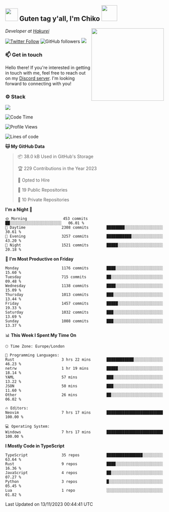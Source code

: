 <h2><img src="https://cdn.discordapp.com/emojis/1100181376730402906.gif?quality=lossless" width="40"> Guten tag y'all, I'm Chiko <img src="https://a.ppy.sh/15907233" width="50"></h2>
<a href="https://twitter.com/Zzul0714/status/1654451338179395585?s=20"><img align='right' src="https://cdn.discordapp.com/attachments/1109162815866023976/1109163700583153705/FvXKt8paEAAR6Ak1.png" width="230"></a>
<p><em>Developer at <a href="https://github.com/hakureiapp">Hakurei</a></em></p>

[![Twitter Follow](https://img.shields.io/twitter/follow/chikoxq?label=Follow)](https://twitter.com/intent/follow?screen_name=chikoxq)
![GitHub followers](https://img.shields.io/github/followers/chikof?label=Follow&style=social)
![](https://komarev.com/ghpvc/?username=chikof&color=blue)

### 📫 Get in touch
Hello there! If you're interested in getting in touch with me, feel free to reach out on my [Discord server](https://discord.gg/sejc7TnX6N). I'm looking forward to connecting with you!

### ⚙️ Stack
![](https://skillicons.dev/icons?i=git,kubernetes,docker,js,ts,cloudflare,css,deno,express,graphql,html,mongodb,nestjs,py,react,apollo,bash,java,lua,nextjs,netlify,nodejs,ps,powershell,rust,neovim,tauri,sentry,postgres,tailwind,prisma,actix)

<!--START_SECTION:waka-->
![Code Time](http://img.shields.io/badge/Code%20Time-1%2C542%20hrs%2055%20mins-blue)

![Profile Views](http://img.shields.io/badge/Profile%20Views-0-blue)

![Lines of code](https://img.shields.io/badge/From%20Hello%20World%20I%27ve%20Written-7.0%20million%20lines%20of%20code-blue)

**🐱 My GitHub Data** 

> 📦 38.0 kB Used in GitHub's Storage 
 > 
> 🏆 229 Contributions in the Year 2023
 > 
> 💼 Opted to Hire
 > 
> 📜 19 Public Repositories 
 > 
> 🔑 10 Private Repositories 
 > 
**I'm a Night 🦉** 

```text
🌞 Morning                453 commits         ██░░░░░░░░░░░░░░░░░░░░░░░   06.01 % 
🌆 Daytime                2308 commits        ████████░░░░░░░░░░░░░░░░░   30.61 % 
🌃 Evening                3257 commits        ███████████░░░░░░░░░░░░░░   43.20 % 
🌙 Night                  1521 commits        █████░░░░░░░░░░░░░░░░░░░░   20.18 % 
```
📅 **I'm Most Productive on Friday** 

```text
Monday                   1176 commits        ████░░░░░░░░░░░░░░░░░░░░░   15.60 % 
Tuesday                  715 commits         ██░░░░░░░░░░░░░░░░░░░░░░░   09.48 % 
Wednesday                1138 commits        ████░░░░░░░░░░░░░░░░░░░░░   15.09 % 
Thursday                 1013 commits        ███░░░░░░░░░░░░░░░░░░░░░░   13.44 % 
Friday                   1457 commits        █████░░░░░░░░░░░░░░░░░░░░   19.33 % 
Saturday                 1032 commits        ███░░░░░░░░░░░░░░░░░░░░░░   13.69 % 
Sunday                   1008 commits        ███░░░░░░░░░░░░░░░░░░░░░░   13.37 % 
```


📊 **This Week I Spent My Time On** 

```text
🕑︎ Time Zone: Europe/London

💬 Programming Languages: 
Rust                     3 hrs 22 mins       ████████████░░░░░░░░░░░░░   46.23 % 
netrw                    1 hr 19 mins        █████░░░░░░░░░░░░░░░░░░░░   18.14 % 
YAML                     57 mins             ███░░░░░░░░░░░░░░░░░░░░░░   13.22 % 
JSON                     50 mins             ███░░░░░░░░░░░░░░░░░░░░░░   11.60 % 
Other                    26 mins             ██░░░░░░░░░░░░░░░░░░░░░░░   06.02 % 

🔥 Editors: 
Neovim                   7 hrs 17 mins       █████████████████████████   100.00 % 

💻 Operating System: 
Windows                  7 hrs 17 mins       █████████████████████████   100.00 % 
```

**I Mostly Code in TypeScript** 

```text
TypeScript               35 repos            ████████████████░░░░░░░░░   63.64 % 
Rust                     9 repos             ████░░░░░░░░░░░░░░░░░░░░░   16.36 % 
JavaScript               4 repos             ██░░░░░░░░░░░░░░░░░░░░░░░   07.27 % 
Python                   3 repos             █░░░░░░░░░░░░░░░░░░░░░░░░   05.45 % 
Lua                      1 repo              ░░░░░░░░░░░░░░░░░░░░░░░░░   01.82 % 
```




 Last Updated on 13/11/2023 00:44:41 UTC
<!--END_SECTION:waka-->


<!--
<p align="center">
     <a href="https://discord.gg/HhybNhchcC"><img src="https://invidget.switchblade.xyz/sejc7TnX6N" align="center" ><a>
</p> 
-->
